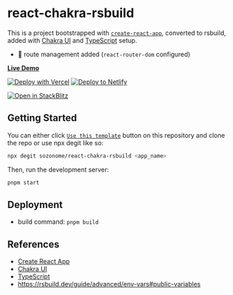 # react-chakra-rsbuild

This is a project bootstrapped with [`create-react-app`](https://create-react-app.dev/), converted to rsbuild, added with [Chakra UI](https://chakra-ui.com) and [TypeScript](https://www.typescriptlang.org) setup.

- 🔗 route management added (`react-router-dom` configured)

[**Live Demo**](https://react-chakra-rsbuild.sznm.dev/)

[![Deploy with Vercel](https://vercel.com/button)](https://vercel.com/import/git?s=https://github.com/sozonome/react-chakra-rsbuild) [![Deploy to Netlify](https://www.netlify.com/img/deploy/button.svg)](https://app.netlify.com/start/deploy?repository=https://github.com/sozonome/react-chakra-rsbuild)

[![Open in StackBlitz](https://developer.stackblitz.com/img/open_in_stackblitz.svg)](https://stackblitz.com/github/sozonome/react-chakra-rsbuild)

## Getting Started

You can either click [`Use this template`](https://github.com/sozonome/react-chakra-rsbuild/generate) button on this repository and clone the repo or use npx degit like so:

```bash
npx degit sozonome/react-chakra-rsbuild <app_name>
```

Then, run the development server:

```bash
pnpm start
```

## Deployment

- build command: `pnpm build`

## References

- [Create React App](https://create-react-app.dev/)
- [Chakra UI](https://chakra-ui.com/)
- [TypeScript](https://www.typescriptlang.org)
- https://rsbuild.dev/guide/advanced/env-vars#public-variables
